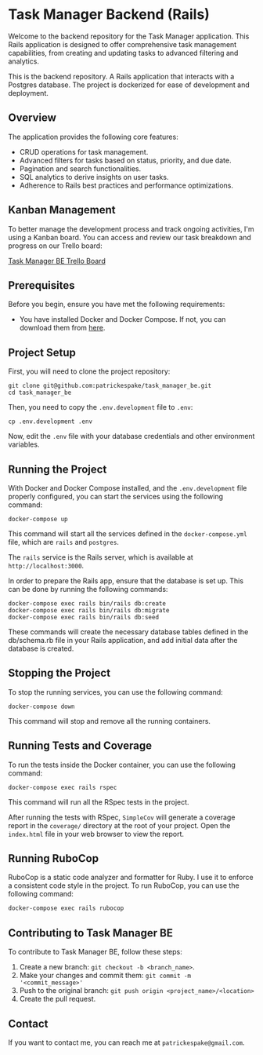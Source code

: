 # Task Manager Backend (Rails)

Welcome to the backend repository for the Task Manager application. This Rails application is designed to offer comprehensive task management capabilities, from creating and updating tasks to advanced filtering and analytics.

This is the backend repository. A Rails application that interacts with a Postgres database. The project is dockerized for ease of development and deployment.

## Overview

The application provides the following core features:

- CRUD operations for task management.
- Advanced filters for tasks based on status, priority, and due date.
- Pagination and search functionalities.
- SQL analytics to derive insights on user tasks.
- Adherence to Rails best practices and performance optimizations.

## Kanban Management

To better manage the development process and track ongoing activities, I'm using a Kanban board. You can access and review our task breakdown and progress on our Trello board:

[Task Manager BE Trello Board](https://trello.com/invite/b/cKWPtv9S/ATTI769cdbcf830a1bf657b1815d6c40c6a84BC0FE17/task-manager-be)

## Prerequisites

Before you begin, ensure you have met the following requirements:

- You have installed Docker and Docker Compose. If not, you can download them from [here](https://www.docker.com/products/docker-desktop).

## Project Setup

First, you will need to clone the project repository:

```
git clone git@github.com:patrickespake/task_manager_be.git
cd task_manager_be
```

Then, you need to copy the `.env.development` file to `.env`:

```
cp .env.development .env
```

Now, edit the `.env` file with your database credentials and other environment variables.


## Running the Project

With Docker and Docker Compose installed, and the `.env.development` file properly configured, you can start the services using the following command:

```
docker-compose up
```

This command will start all the services defined in the `docker-compose.yml` file, which are `rails` and `postgres`.

The `rails` service is the Rails server, which is available at `http://localhost:3000`.

In order to prepare the Rails app, ensure that the database is set up. This can be done by running the following commands:

```
docker-compose exec rails bin/rails db:create
docker-compose exec rails bin/rails db:migrate
docker-compose exec rails bin/rails db:seed
```

These commands will create the necessary database tables defined in the db/schema.rb file in your Rails application, and add initial data after the database is created.

## Stopping the Project

To stop the running services, you can use the following command:

```
docker-compose down
```

This command will stop and remove all the running containers.

## Running Tests and Coverage

To run the tests inside the Docker container, you can use the following command:

```
docker-compose exec rails rspec
```

This command will run all the RSpec tests in the project.

After running the tests with RSpec, `SimpleCov` will generate a coverage report in the `coverage/` directory at the root of your project. Open the `index.html` file in your web browser to view the report.

## Running RuboCop

RuboCop is a static code analyzer and formatter for Ruby. I use it to enforce a consistent code style in the project. To run RuboCop, you can use the following command:

```bash
docker-compose exec rails rubocop
```

## Contributing to Task Manager BE

To contribute to Task Manager BE, follow these steps:

1. Create a new branch: `git checkout -b <branch_name>`.
2. Make your changes and commit them: `git commit -m '<commit_message>'`
3. Push to the original branch: `git push origin <project_name>/<location>`
4. Create the pull request.

## Contact

If you want to contact me, you can reach me at `patrickespake@gmail.com`.
